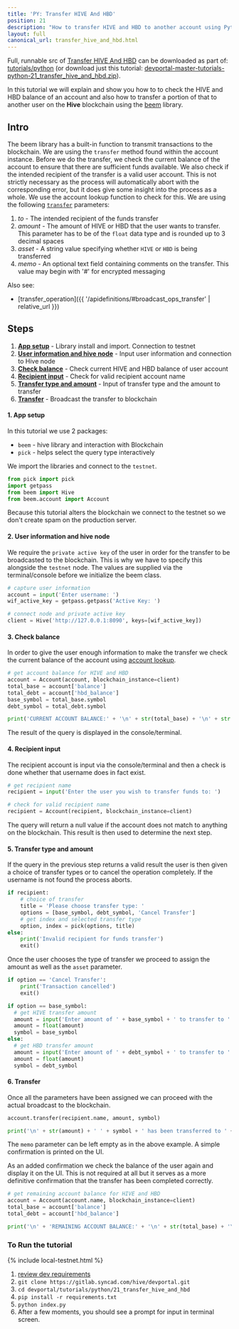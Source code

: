 ```yaml
---
title: 'PY: Transfer HIVE And HBD'
position: 21
description: "How to transfer HIVE and HBD to another account using Python."
layout: full
canonical_url: transfer_hive_and_hbd.html
---
```

Full, runnable src of [Transfer HIVE And HBD](https://gitlab.syncad.com/hive/devportal/-/tree/master/tutorials/python/21_transfer_hive_and_hbd) can be downloaded as part of: [tutorials/python](https://gitlab.syncad.com/hive/devportal/-/tree/master/tutorials/python) (or download just this tutorial: [devportal-master-tutorials-python-21_transfer_hive_and_hbd.zip](https://gitlab.syncad.com/hive/devportal/-/archive/master/devportal-master.zip?path=tutorials/python/21_transfer_hive_and_hbd)).

In this tutorial we will explain and show you how to to check the HIVE and HBD balance of an account and also how to transfer a portion of that to another user on the **Hive** blockchain using the [beem](https://github.com/holgern/beem) library.

## Intro

The beem library has a built-in function to transmit transactions to the blockchain.  We are using the `transfer` method found within the account instance. Before we do the transfer, we check the current balance of the account to ensure that there are sufficient funds available.  We also check if the intended recipient of the transfer is a valid user account.  This is not strictly necessary as the process will automatically abort with the corresponding error, but it does give some insight into the process as a whole.  We use the account lookup function to check for this.  We are using the following [`transfer`](https://beem.readthedocs.io/en/latest/beem.account.html#beem.account.Account.transfer) parameters:

1. _to_ - The intended recipient of the funds transfer
1. _amount_ - The amount of HIVE or HBD that the user wants to transfer. This parameter has to be of the `float` data type and is rounded up to 3 decimal spaces
1. _asset_ - A string value specifying whether `HIVE` or `HBD` is being transferred
1. _memo_ - An optional text field containing comments on the transfer. This value may begin with '#' for encrypted messaging

Also see:
* [transfer_operation]({{ '/apidefinitions/#broadcast_ops_transfer' | relative_url }})

## Steps

1. [**App setup**](#setup) - Library install and import. Connection to testnet
1. [**User information and hive node**](#userinfo) - Input user information and connection to Hive node
1. [**Check balance**](#balance) - Check current HIVE and HBD balance of user account
1. [**Recipient input**](#recipient) - Check for valid recipient account name
1. [**Transfer type and amount**](#amount) - Input of transfer type and the amount to transfer
1. [**Transfer**](#transfer) - Broadcast the transfer to blockchain

#### 1. App setup <a name="setup"></a>

In this tutorial we use 2 packages:

- `beem` - hive library and interaction with Blockchain
- `pick` - helps select the query type interactively

We import the libraries and connect to the `testnet`.

```python
from pick import pick
import getpass
from beem import Hive
from beem.account import Account
```

Because this tutorial alters the blockchain we connect to the testnet so we don't create spam on the production server.

#### 2. User information and hive node <a name="userinfo"></a>

We require the `private active key` of the user in order for the transfer to be broadcasted to the blockchain.  This is why we have to specify this alongside the `testnet` node.  The values are supplied via the terminal/console before we initialize the beem class.

```python
# capture user information
account = input('Enter username: ')
wif_active_key = getpass.getpass('Active Key: ')

# connect node and private active key
client = Hive('http://127.0.0.1:8090', keys=[wif_active_key])
```

#### 3. Check balance <a name="balance"></a>

In order to give the user enough information to make the transfer we check the current balance of the account using [account lookup](https://beem.readthedocs.io/en/latest/beem.account.html#module-beem.account).

```python
# get account balance for HIVE and HBD
account = Account(account, blockchain_instance=client)
total_base = account['balance']
total_debt = account['hbd_balance']
base_symbol = total_base.symbol
debt_symbol = total_debt.symbol

print('CURRENT ACCOUNT BALANCE:' + '\n' + str(total_base) + '\n' + str(total_debt) + '\n')
```

The result of the query is displayed in the console/terminal.

#### 4. Recipient input <a name="recipient"></a>

The recipient account is input via the console/terminal and then a check is done whether that username does in fact exist.

```python
# get recipient name
recipient = input('Enter the user you wish to transfer funds to: ')

# check for valid recipient name
recipient = Account(recipient, blockchain_instance=client)
```

The query will return a null value if the account does not match to anything on the blockchain. This result is then used to determine the next step.

#### 5. Transfer type and amount <a name="amount"></a>

If the query in the previous step returns a valid result the user is then given a choice of transfer types or to cancel the operation completely. If the username is not found the process aborts.

```python
if recipient:
    # choice of transfer
    title = 'Please choose transfer type: '
    options = [base_symbol, debt_symbol, 'Cancel Transfer']
    # get index and selected transfer type
    option, index = pick(options, title)
else:
    print('Invalid recipient for funds transfer')
    exit()
```

Once the user chooses the type of transfer we proceed to assign the amount as well as the `asset` parameter.

```python
if option == 'Cancel Transfer':
    print('Transaction cancelled')
    exit()

if option == base_symbol:
  # get HIVE transfer amount
  amount = input('Enter amount of ' + base_symbol + ' to transfer to ' + recipient.name + ': ')
  amount = float(amount)
  symbol = base_symbol
else:
  # get HBD transfer amount
  amount = input('Enter amount of ' + debt_symbol + ' to transfer to ' + recipient.name + ': ')
  amount = float(amount)
  symbol = debt_symbol
```

#### 6. Transfer <a name="transfer"></a>

Once all the parameters have been assigned we can proceed with the actual broadcast to the blockchain.

```python
account.transfer(recipient.name, amount, symbol)

print('\n' + str(amount) + ' ' + symbol + ' has been transferred to ' + recipient.name)
```

The `memo` parameter can be left empty as in the above example.  A simple confirmation is printed on the UI.

As an added confirmation we check the balance of the user again and display it on the UI.  This is not required at all but it serves as a more definitive confirmation that the transfer has been completed correctly.

```python
# get remaining account balance for HIVE and HBD
account = Account(account.name, blockchain_instance=client)
total_base = account['balance']
total_debt = account['hbd_balance']

print('\n' + 'REMAINING ACCOUNT BALANCE:' + '\n' + str(total_base) + '\n' + str(total_debt) + '\n')
```

### To Run the tutorial

{% include local-testnet.html %}

1. [review dev requirements](getting_started.html)
1. `git clone https://gitlab.syncad.com/hive/devportal.git`
1. `cd devportal/tutorials/python/21_transfer_hive_and_hbd`
1. `pip install -r requirements.txt`
1. `python index.py`
1. After a few moments, you should see a prompt for input in terminal screen.
